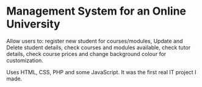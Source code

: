 # Management System for an Online University
Allow users to: register new student for courses/modules, Update and Delete student details, check courses and modules available, check tutor details, check course prices and change background colour for customization.

Uses HTML, CSS, PHP and some JavaScript.
It was the first real IT project I made.
